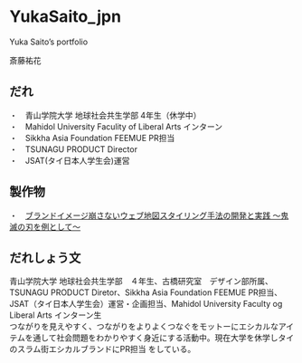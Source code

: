 # YukaSaito_jpn
Yuka Saito’s portfolio

斎藤祐花  

## だれ  
・　青山学院大学 地球社会共生学部 4年生（休学中）  
・　Mahidol University Faculity of Liberal Arts インターン  
・　Sikkha Asia Foundation FEEMUE PR担当  
・　TSUNAGU PRODUCT Director  
・　JSAT(タイ日本人学生会)運営  
  
## 製作物
・　[ブランドイメージ崩さないウェブ地図スタイリング手法の開発と実践 〜鬼滅の刃を例として〜](https://github.com/furuhashilab/2020gsc_YukaSaito)  
  
## だれしょう文  
  
青山学院大学 地球社会共生学部　４年生、古橋研究室　デザイン部所属、TSUNAGU PRODUCT Diretor、Sikkha Asia Foundation FEEMUE PR担当、JSAT（タイ日本人学生会）運営・企画担当、Mahidol University Faculty og Liberal Arts インターン生  
つながりを見えやすく、つながりをよりよくつなぐをモットーにエシカルなアイテムを通して社会問題をわかりやすく身近にする活動中。現在大学を休学しタイのスラム街エシカルブランドにPR担当
をしている。
